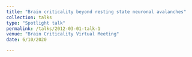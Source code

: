 ```yaml
---
title: "Brain criticality beyond resting state neuronal avalanches"
collection: talks
type: "Spotlight talk"
permalink: /talks/2012-03-01-talk-1
venue: "Brain Criticality Virtual Meeting"
date: 6/10/2020

---
```

